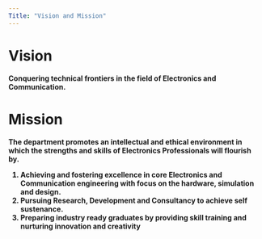 ```yaml
---
Title: "Vision and Mission"
---
```

# Vision
<b>
<p> Conquering technical frontiers in the field of Electronics and Communication.</p>
  </b>

# Mission
<b> The department promotes an intellectual and ethical environment in which the strengths and skills of Electronics Professionals will flourish by.

<ol> <li> Achieving and fostering excellence in core Electronics and Communication engineering with focus on the hardware, simulation and design.</li>
  <li> Pursuing Research, Development and Consultancy to achieve self sustenance.</li>
<li> Preparing industry ready graduates by providing skill training and nurturing innovation and creativity</li> 
  </ol> 
     
</b>

